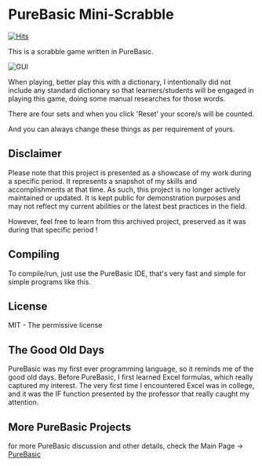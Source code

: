 # PureBasic Mini-Scrabble

[![Hits](https://hits.seeyoufarm.com/api/count/incr/badge.svg?url=https%3A%2F%2Fgithub.com%2Fxdvrx1%2FPureBasic-Scrabble&count_bg=%2379C83D&title_bg=%23555555&icon=&icon_color=%23E7E7E7&title=PAGE+VIEWS&edge_flat=false)](https://hits.seeyoufarm.com)

This is a scrabble game written in PureBasic.

![GUI](resources/screenshot1.png)

When playing, better play this 
with a dictionary,
I intentionally did not include any standard dictionary
so that learners/students will be engaged in 
playing this game, doing some manual
researches for those words.

There are four sets
and when you click 'Reset'
your score/s will be counted.

And you can always change these things as per requirement of yours.

## Disclaimer
Please note that this project is presented as a showcase of my work during a 
specific period. It represents a snapshot of my skills and accomplishments 
at that time. As such, this project is no longer actively maintained or updated. 
It is kept public for demonstration purposes and may not reflect my current 
abilities or the latest best practices in the field.

However, feel free to learn from this archived project, 
preserved as it was during that specific period !

## Compiling
To compile/run, just use the PureBasic IDE, that's very fast and
simple for simple programs like this.

## License
MIT - The permissive license

## The Good Old Days
PureBasic was my first ever programming language, so it reminds me of the good old days. 
Before PureBasic, I first learned Excel formulas, which really captured my interest. 
The very first time I encountered Excel was in college,
and it was the IF function presented by the professor that really caught my attention.

## More PureBasic Projects
for more PureBasic discussion and other details,
check the Main Page -> [PureBasic](https://github.com/jdevfullstack/PureBasic)
